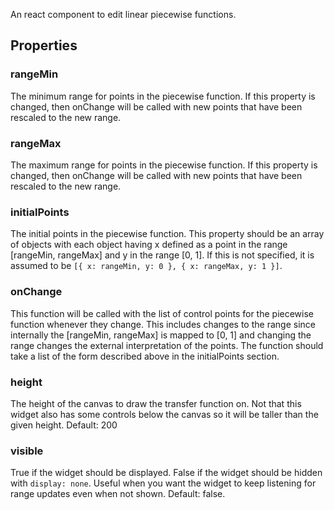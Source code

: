 An react component to edit linear piecewise functions.

## Properties

### rangeMin

The minimum range for points in the piecewise function.  If this property is changed, then onChange will be called with new points that have been rescaled to the new range.

### rangeMax

The maximum range for points in the piecewise function.  If this property is changed, then onChange will be called with new points that have been rescaled to the new range.

### initialPoints

The initial points in the piecewise function.  This property should be an array of objects with each object having x defined as a point in the range [rangeMin, rangeMax] and y in the range [0, 1].  If this is not specified, it is assumed to be `[{ x: rangeMin, y: 0 }, { x: rangeMax, y: 1 }]`.

### onChange

This function will be called with the list of control points for the piecewise function whenever they change.  This includes changes to the range since internally the [rangeMin, rangeMax] is mapped to [0, 1] and changing the range changes the external interpretation of the points.  The function should take a list of the form described above in the initialPoints section.

### height

The height of the canvas to draw the transfer function on.  Not that this widget also has some controls below the canvas so it will be taller than the given height.  Default: 200

### visible

True if the widget should be displayed.  False if the widget should be hidden with `display: none`.  Useful when you want the widget to keep listening for range updates even when not shown. Default: false.
